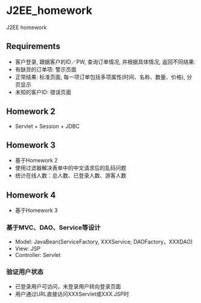 # J2EE_homework
J2EE homework

## Requirements
* 客户登录, 跟据客户的ID／PW, 查询订单情况, 并根据具体情况, 返回不同结果:
* 有缺货的订单项: 警示页面
* 正常结果: 标准页面, 每一项订单包括多项属性(时间、名称、数量、价格), 分页显示
* 未知的客户ID: 错误页面

## Homework 2
* Servlet + Session + JDBC

## Homework 3
* 基于Homework 2
* 使用过滤器解决表单中的中文请求后的乱码问题
* 统计在线人数：总人数、已登录人数、游客人数

## Homework 4
* 基于Homework 3
### 基于MVC、DAO、Service等设计
* Model: JavaBean(ServiceFactory, XXXService; DAOFactory，XXXDAO)
* View: JSP
* Controller: Servlet

### 验证用户状态
* 已登录用户可访问，未登录用户转向登录页面
* 用户通过URL直接访问XXXServlet或XXX.JSP时
